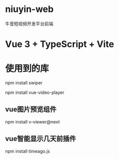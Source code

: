 # niuyin-web
牛音短视频开发平台前端

# Vue 3 + TypeScript + Vite

# 使用到的库

npm install swiper

npm install vue-video-player

## vue图片预览组件
npm install v-viewer@next

## vue智能显示几天前插件
npm install timeago.js
